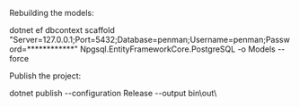 Rebuilding the models:

dotnet ef dbcontext scaffold "Server=127.0.0.1;Port=5432;Database=penman;Username=penman;Password=************" Npgsql.EntityFrameworkCore.PostgreSQL -o Models --force



Publish the project:

dotnet publish --configuration Release --output bin\out\

